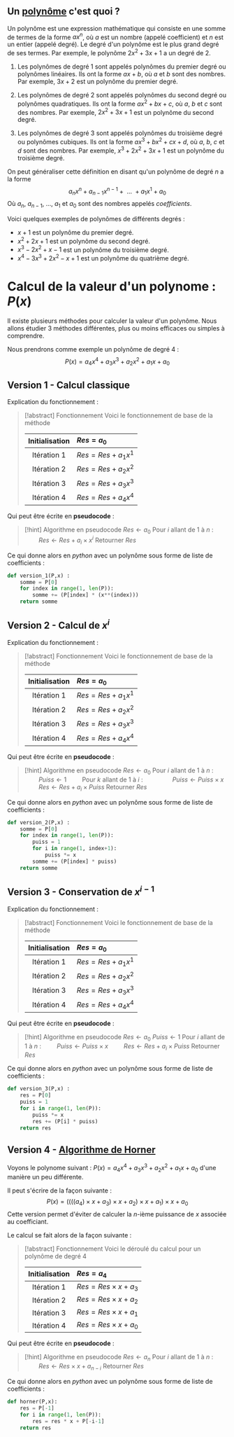 ## Un [polynôme](https://fr.wikipedia.org/wiki/Polyn%C3%B4me) c'est quoi ?

Un polynôme est une expression mathématique qui consiste en une somme de termes de la forme $ax^n$, où $a$ est un nombre (appelé coefficient) et $n$ est un entier (appelé degré). Le degré d'un polynôme est le plus grand degré de ses termes. Par exemple, le polynôme $2x^2 + 3x + 1$ a un degré de 2.

1. Les polynômes de degré 1 sont appelés polynômes du premier degré ou polynômes linéaires. Ils ont la forme $ax + b$, où $a$ et $b$ sont des nombres. 
    Par exemple, $3x + 2$ est un polynôme du premier degré.

2. Les polynômes de degré 2 sont appelés polynômes du second degré ou polynômes quadratiques. Ils ont la forme $ax^2 + bx + c$, où $a$, $b$ et $c$ sont des nombres. 
    Par exemple, $2x^2 + 3x + 1$ est un polynôme du second degré.

2. Les polynômes de degré 3 sont appelés polynômes du troisième degré ou polynômes cubiques. Ils ont la forme $ax^3 + bx^2 + cx + d$, où $a$, $b$, $c$ et $d$ sont des nombres. 
    Par exemple, $x^3 + 2x^2 + 3x + 1$ est un polynôme du troisième degré.

On peut généraliser cette définition en disant qu'un polynôme de degré $n$ a la forme 
$$
a_nx^n + a_{n-1}x^{n-1} + \text{ ... } + a_1x^1 + a_0
$$
Où $a_n$, $a_{n-1}$, ..., $a_1$ et $a_0$ sont des nombres appelés *coefficients*.

Voici quelques exemples de polynômes de différents degrés :

-   $x + 1$ est un polynôme du premier degré.
-   $x^2 + 2x + 1$ est un polynôme du second degré.
-   $x^3 - 2x^2 + x - 1$ est un polynôme du troisième degré.
-   $x^4 - 3x^3 + 2x^2 - x + 1$ est un polynôme du quatrième degré.

# Calcul de la valeur d'un polynome : $P(x)$

Il existe plusieurs méthodes pour calculer la valeur d'un polynôme.
Nous allons étudier 3 méthodes différentes, plus ou moins efficaces ou simples à comprendre.

Nous prendrons comme exemple un polynôme de degré 4 : 
$$
P(x) = a_4x^4 + a_3x^3 + a_2x^2+a_1x+a_0
$$
## Version 1 - Calcul classique

Explication du fonctionnement : 

> [!abstract] Fonctionnement
> Voici le fonctionnement de base de la méthode
> 
> | Initialisation | $Res = a_0$ |
> | :---: | :---- | 
> |Itération 1 | $Res = Res + a_1x^1$ |
> |Itération 2 | $Res = Res + a_2x^2$ |
> |Itération 3 | $Res = Res + a_3x^3$ |
> |Itération 4 | $Res = Res + a_4x^4$ |

Qui peut être écrite en **pseudocode** : 

> [!hint] Algorithme en pseudocode 
> $Res \leftarrow a_0$
> Pour $i$ allant de $1$ à $n$ :
> $\qquad$$Res \leftarrow Res +a_i \times x^i$
> Retourner $Res$

Ce qui donne alors en *python* avec un polynôme sous forme de liste de coefficients :

```python
def version_1(P,x) :
    somme = P[0]
    for index in range(1, len(P)):
        somme += (P[index] * (x**(index)))
    return somme
```

## Version 2 - Calcul de $x^i$

Explication du fonctionnement : 

> [!abstract] Fonctionnement
> Voici le fonctionnement de base de la méthode
> 
> | Initialisation | $Res = a_0$ |
> | :---: | :---- | 
> |Itération 1 | $Res = Res + a_1x^1$ |
> |Itération 2 | $Res = Res + a_2x^2$ |
> |Itération 3 | $Res = Res + a_3x^3$ |
> |Itération 4 | $Res = Res + a_4x^4$ |

Qui peut être écrite en **pseudocode** : 

> [!hint] Algorithme en pseudocode 
> $Res \leftarrow a_0$
> Pour $i$ allant de $1$ à $n$ :
> $\qquad$$Puiss \leftarrow 1$
> $\qquad$Pour $k$ allant de $1$ à $i$ :
> $\qquad$$\qquad$$Puiss \leftarrow Puiss \times x$ 
> $\qquad$$Res \leftarrow Res +a_i \times Puiss$
> Retourner $Res$

Ce qui donne alors en *python* avec un polynôme sous forme de liste de coefficients :

```python
def version_2(P,x) :
    somme = P[0]
    for index in range(1, len(P)):
        puiss = 1
        for i in range(1, index+1):
            puiss *= x
        somme += (P[index] * puiss)
    return somme
```

## Version 3 - Conservation de $x^{i-1}$

Explication du fonctionnement : 

> [!abstract] Fonctionnement
> Voici le fonctionnement de base de la méthode
> 
> | Initialisation | $Res = a_0$ |
> | :---: | :---- | 
> |Itération 1 | $Res = Res + a_1x^1$ |
> |Itération 2 | $Res = Res + a_2x^2$ |
> |Itération 3 | $Res = Res + a_3x^3$ |
> |Itération 4 | $Res = Res + a_4x^4$ |

Qui peut être écrite en **pseudocode** : 

> [!hint] Algorithme en pseudocode 
> $Res \leftarrow a_0$
> $Puiss \leftarrow 1$
> Pour $i$ allant de $1$ à $n$ :
> $\qquad$$Puiss \leftarrow Puiss \times x$
> $\qquad$$Res \leftarrow Res +a_i \times Puiss$
> Retourner $Res$

Ce qui donne alors en *python* avec un polynôme sous forme de liste de coefficients :

```python
def version_3(P,x) :
    res = P[0]
    puiss = 1
    for i in range(1, len(P)):
        puiss *= x
        res += (P[i] * puiss)
    return res
```

## Version 4 - [Algorithme de Horner](https://fr.wikipedia.org/wiki/M%C3%A9thode_de_Ruffini-Horner#Valeur_d'un_polyn%C3%B4me_en_un_point)

Voyons le polynome suivant : $P(x) = a_4x^4 + a_3x^3 + a_2x^2+a_1x+a_0$ d'une manière un peu différente. 

Il peut s'écrire de la façon suivante :
$$
P(x) = ((((a_4)\times x + a_3)\times x + a_2)\times x + a_1)\times x + a_0
$$
Cette version permet d'éviter de calculer la $n$-ième puissance de $x$ associée au coefficiant.

Le calcul se fait alors de la façon suivante :

> [!abstract] Fonctionnement
> Voici le déroulé du calcul pour un polynôme de degré 4
> 
> | Initialisation | $Res = a_4$ |
> | :---: | :---- | 
> |Itération 1 | $Res = Res \times x + a_3$ |
> |Itération 2 | $Res = Res \times x + a_2$ |
> |Itération 3 | $Res = Res \times x + a_1$ |
> |Itération 4 | $Res = Res \times x + a_0$ |

Qui peut être écrite en **pseudocode** : 

> [!hint] Algorithme en pseudocode 
> $Res \leftarrow a_n$
> Pour $i$ allant de $1$ à $n$ :
> $\qquad$$Res \leftarrow Res \times x + a_{n-i}$
> Retourner $Res$

Ce qui donne alors en *python* avec un polynôme sous forme de liste de coefficients :

```python
def horner(P,x):
    res = P[-1]
    for i in range(1, len(P)):
        res = res * x + P[-i-1]
    return res
```
